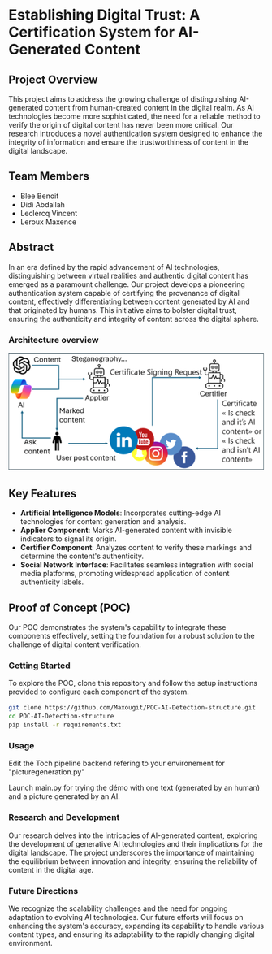 # Establishing Digital Trust: A Certification System for AI-Generated Content

## Project Overview

This project aims to address the growing challenge of distinguishing AI-generated content from human-created content in the digital realm. As AI technologies become more sophisticated, the need for a reliable method to verify the origin of digital content has never been more critical. Our research introduces a novel authentication system designed to enhance the integrity of information and ensure the trustworthiness of content in the digital landscape.

## Team Members

- Blee Benoit
- Didi Abdallah
- Leclercq Vincent
- Leroux Maxence

## Abstract

In an era defined by the rapid advancement of AI technologies, distinguishing between virtual realities and authentic digital content has emerged as a paramount challenge. Our project develops a pioneering authentication system capable of certifying the provenance of digital content, effectively differentiating between content generated by AI and that originated by humans. This initiative aims to bolster digital trust, ensuring the authenticity and integrity of content across the digital sphere.

### Architecture overview

![alt text](ArchitectureSchema.png)

## Key Features

- **Artificial Intelligence Models**: Incorporates cutting-edge AI technologies for content generation and analysis.
- **Applier Component**: Marks AI-generated content with invisible indicators to signal its origin.
- **Certifier Component**: Analyzes content to verify these markings and determine the content's authenticity.
- **Social Network Interface**: Facilitates seamless integration with social media platforms, promoting widespread application of content authenticity labels.

## Proof of Concept (POC)

Our POC demonstrates the system's capability to integrate these components effectively, setting the foundation for a robust solution to the challenge of digital content verification.

### Getting Started

To explore the POC, clone this repository and follow the setup instructions provided to configure each component of the system.

```bash
git clone https://github.com/Maxougit/POC-AI-Detection-structure.git
cd POC-AI-Detection-structure
pip install -r requirements.txt
```

### Usage

Edit the Toch pipeline backend refering to your environement for "picturegeneration.py"

Launch main.py for trying the démo with one text (generated by an human) and a picture generated by an AI.

### Research and Development

Our research delves into the intricacies of AI-generated content, exploring the development of generative AI technologies and their implications for the digital landscape. The project underscores the importance of maintaining the equilibrium between innovation and integrity, ensuring the reliability of content in the digital age.

### Future Directions

We recognize the scalability challenges and the need for ongoing adaptation to evolving AI technologies. Our future efforts will focus on enhancing the system's accuracy, expanding its capability to handle various content types, and ensuring its adaptability to the rapidly changing digital environment.
